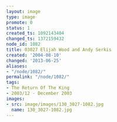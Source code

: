 ```yaml
---
layout: image
type: image
promote: 0
status: 1
created_ts: 1092143404
changed_ts: 1372159432
node_id: 1082
title: 03027 Elijah Wood and Andy Serkis
created: '2004-08-10'
changed: '2013-06-25'
aliases:
- "/node/1082/"
permalink: "/node/1082/"
tags:
- The Return Of The King
- 2003/12 - December 2003
images:
- src: image/images/130_3027-1082.jpg
  name: 130_3027-1082.jpg
---
```


